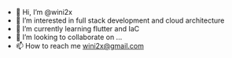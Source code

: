 - 👋 Hi, I’m @wini2x
- 👀 I’m interested in full stack development and cloud architecture
- 🌱 I’m currently learning flutter and IaC
- 💞️ I’m looking to collaborate on ...
- 📫 How to reach me wini2x@gmail.com

<!---
wini2x/wini2x is a ✨ special ✨ repository because its `README.md` (this file) appears on your GitHub profile.
You can click the Preview link to take a look at your changes.
--->
